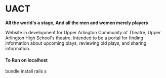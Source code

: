 #  UACT

**All the world's a stage, And all the men and women merely players**

Website in development for Upper Arlington Community of Theatre, Upper Arlington High School's theatre. Intended to be a portal for finding information about upcoming plays, reviewing old plays, and sharing information.

#### To Run on localhost
bundle install
rails s
